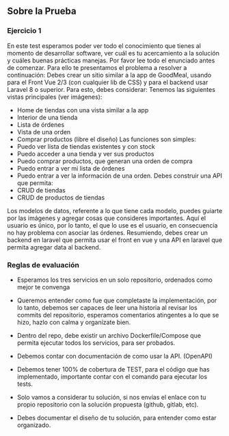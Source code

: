 ## Sobre la Prueba

### Ejercicio 1

En este test esperamos poder ver todo el conocimiento que tienes al momento de desarrollar
software, ver cuál es tu acercamiento a la solución y cuáles buenas prácticas manejas. Por
favor lee todo el enunciado antes de comenzar.
Para ello te presentamos el problema a resolver a continuación:
Debes crear un sitio similar a la app de GoodMeal, usando para el Front Vue 2/3 (con
cualquier lib de CSS) y para el backend usar Laravel 8 o superior.
Para esto, debes considerar:
Tenemos las siguientes vistas principales (ver imágenes):
- Home de tiendas con una vista similar a la app
- Interior de una tienda
- Lista de órdenes
- Vista de una orden
- Comprar productos (libre el diseño)
Las funciones son simples:
- Puedo ver lista de tiendas existentes y con stock
- Puedo acceder a una tienda y ver sus productos
- Puedo comprar productos, que generan una orden de compra
- Puedo entrar a ver mi lista de órdenes
- Puedo entrar a ver la información de una orden.
Debes construir una API que permita:
- CRUD de tiendas
- CRUD de productos de tiendas

Los modelos de datos, referente a lo que tiene cada modelo, puedes guiarte por las imágenes y
agregar cosas que consideres importantes. Aquí el usuario es único, por lo tanto, el que lo use
es el usuario, en consecuencia no hay problema con asociar las órdenes.
Resumiendo, debes crear un backend en laravel que permita usar el front en vue y una API en
laravel que permita agregar data al backend.



### Reglas de evaluación

- Esperamos los tres servicios en un solo repositorio, ordenados como mejor te convenga
- Queremos entender como fue que completaste la implementación, por lo tanto, debemos ser
capaces de leer una historia al revisar los commits del repositorio, esperamos comentarios
atingentes a lo que se hizo, hazlo con calma y organízate bien.
- Dentro del repo, debe existir un archivo Dockerfile/Compose que permita ejecutar todos los
servicios, para ser probados.
- Debemos contar con documentación de como usar la API. (OpenAPI)

- Debemos tener 100% de cobertura de TEST, para el código que has implementado,
importante contar con el comando para ejecutar los tests.
- Solo vamos a considerar tu solución, si nos envías el enlace con tu propio repositorio con la
solución propuesta (github, gitlab, etc).
- Debes documentar el diseño de tu solución, para entender como estar organizado.